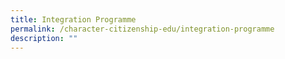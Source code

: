 ```yaml
---
title: Integration Programme
permalink: /character-citizenship-edu/integration-programme
description: ""
---
```

